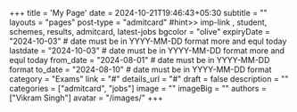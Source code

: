+++
title = 'My Page'
date = 2024-10-21T19:46:43+05:30
subtitle = ""
layouts = "pages"
post-type = "admitcard" #hint>> imp-link , student, schemes, results, admitcard, latest-jobs
bgcolor = "olive"
expiryDate = "2024-10-03" # date must be in YYYY-MM-DD format more and equl today
lastdate = "2024-10-03" # date must be in YYYY-MM-DD format more and equl today
from_date = "2024-08-01" # date must be in YYYY-MM-DD format
to_date = "2024-08-10" # date must be in YYYY-MM-DD format
category = "Exams"
link = "#"
details_url = "#"
draft = false
description = ""
categories = ["admitcard", "jobs"]
image = ""
imageBig = ""
authors = ["Vikram Singh"]
avatar = "/images/"
+++

